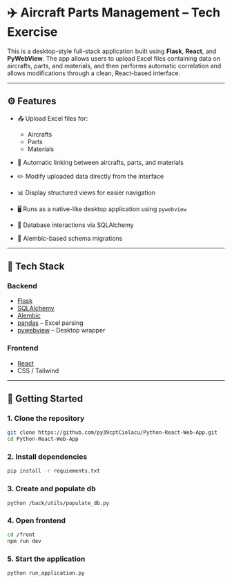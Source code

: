 # ✈️ Aircraft Parts Management – Tech Exercise

This is a desktop-style full-stack application built using **Flask**, **React**, and **PyWebView**. The app allows users to upload Excel files containing data on aircrafts, parts, and materials, and then performs automatic correlation and allows modifications through a clean, React-based interface.

---

## ⚙️ Features

- 📤 Upload Excel files for:
  - Aircrafts
  - Parts
  - Materials

- 🔗 Automatic linking between aircrafts, parts, and materials
- ✏️ Modify uploaded data directly from the interface
- 📊 Display structured views for easier navigation
- 🖥️ Runs as a native-like desktop application using `pywebview`
- 🧠 Database interactions via SQLAlchemy
- 🧬 Alembic-based schema migrations

---

## 🧱 Tech Stack

### Backend
- [Flask](https://flask.palletsprojects.com/)
- [SQLAlchemy](https://www.sqlalchemy.org/)
- [Alembic](https://alembic.sqlalchemy.org/)
- [pandas](https://pandas.pydata.org/) – Excel parsing
- [pywebview](https://pywebview.flowrl.com/) – Desktop wrapper

### Frontend
- [React](https://reactjs.org/)
- CSS / Tailwind 

---

## 🚀 Getting Started

### 1. Clone the repository

```bash
git clone https://github.com/py39cptCiolacu/Python-React-Web-App.git
cd Python-React-Web-App
```

### 2. Install dependencies

```bash
pip install -r requiements.txt
```

### 3. Create and populate db

```back
python /back/utils/populate_db.py
```

### 4. Open frontend

```bash
cd /front
npm run dev
```

### 5. Start the application

```bash
python run_application.py
```
